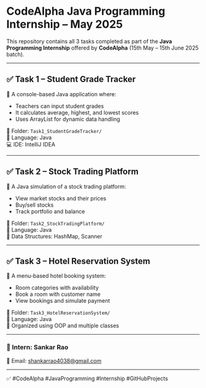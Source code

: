 # CodeAlpha Java Programming Internship – May 2025

This repository contains all 3 tasks completed as part of the **Java Programming Internship** offered by **CodeAlpha** (15th May – 15th June 2025 batch).

---

## ✅ Task 1 – Student Grade Tracker

📄 A console-based Java application where:
- Teachers can input student grades
- It calculates average, highest, and lowest scores
- Uses ArrayList for dynamic data handling

📂 Folder: `Task1_StudentGradeTracker/`  
📌 Language: Java  
💻 IDE: IntelliJ IDEA

---

## ✅ Task 2 – Stock Trading Platform

📄 A Java simulation of a stock trading platform:
- View market stocks and their prices
- Buy/sell stocks
- Track portfolio and balance

📂 Folder: `Task2_StockTradingPlatform/`  
📌 Language: Java  
📁 Data Structures: HashMap, Scanner

---

## ✅ Task 3 – Hotel Reservation System

📄 A menu-based hotel booking system:
- Room categories with availability
- Book a room with customer name
- View bookings and simulate payment

📂 Folder: `Task3_HotelReservationSystem/`  
📌 Language: Java  
📁 Organized using OOP and multiple classes

---

### 🧠 Intern: **Sankar Rao**  
📧 Email: shankarrao4038@gmail.com  

------

✅ #CodeAlpha #JavaProgramming #Internship #GitHubProjects
